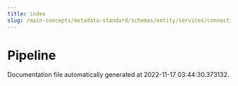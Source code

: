 ```yaml
---
title: index
slug: /main-concepts/metadata-standard/schemas/entity/services/connections/pipeline
---
```


# Pipeline

Documentation file automatically generated at 2022-11-17 03:44:30.373132.
